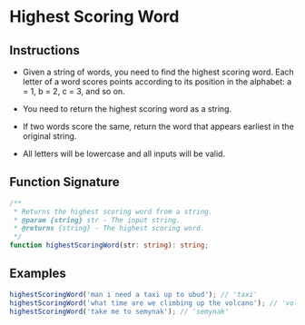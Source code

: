 # Highest Scoring Word

## Instructions

- Given a string of words, you need to find the highest scoring word. Each letter of a word scores points according to its position in the alphabet: a = 1, b = 2, c = 3, and so on.

- You need to return the highest scoring word as a string.

- If two words score the same, return the word that appears earliest in the original string.

- All letters will be lowercase and all inputs will be valid.

## Function Signature

```ts
/**
 * Returns the highest scoring word from a string.
 * @param {string} str - The input string.
 * @returns {string} - The highest scoring word.
 */
function highestScoringWord(str: string): string;
```

## Examples

```ts
highestScoringWord('man i need a taxi up to ubud'); // 'taxi'
highestScoringWord('what time are we climbing up the volcano'); // 'volcano'
highestScoringWord('take me to semynak'); // 'semynak'
```